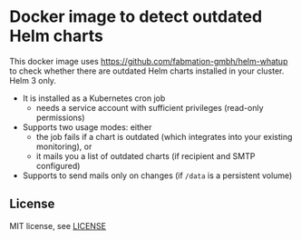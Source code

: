 # Docker image to detect outdated Helm charts

This docker image uses https://github.com/fabmation-gmbh/helm-whatup to check
whether there are outdated Helm charts installed in your cluster. Helm 3 only.

* It is installed as a Kubernetes cron job
  * needs a service account with sufficient privileges (read-only permissions)
* Supports two usage modes: either
  * the job fails if a chart is outdated (which integrates into your existing monitoring), or
  * it mails you a list of outdated charts (if recipient and SMTP configured)
* Supports to send mails only on changes (if `/data` is a persistent volume)

## License

MIT license, see [LICENSE](https://github.com/aspettl/docker-helm-outdated/blob/master/LICENSE)

